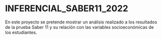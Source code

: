 # INFERENCIAL_SABER11_2022
En este proyecto se pretende mostrar un análisis realizado a los resultados de la prueba Saber 11 y su relación con las variables socioeconómicas de los estudiantes.
